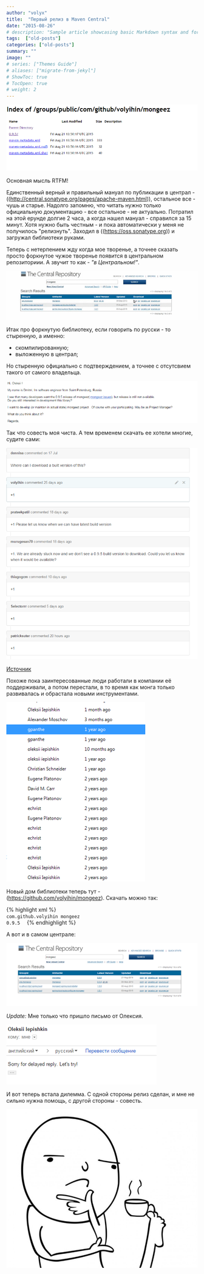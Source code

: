 ```yaml
---
author: "volyx"
title:  "Первый релиз в Maven Central"
date: "2015-08-26"
# description: "Sample article showcasing basic Markdown syntax and formatting for HTML elements."
tags:  ["old-posts"]
categories: ["old-posts"]
summary: ""
image: ""
# series: ["Themes Guide"]
# aliases: ["migrate-from-jekyl"]
# ShowToc: true
# TocOpen: true
# weight: 2
---
```

 
![](/images/sonatype.png)

Основная мысль RTFM!

Единственный верный и правильный мануал по публикации в централ - ((http://central.sonatype.org/pages/apache-maven.html)), остальное все - чушь и старье. Надолго запомню, что читать нужно только официальную документацию - все остальное - не актуально. Потратил на этой ерунде долгие 2 часа, а когда нашел мануал - справился за 15 минут. Хотя нужно быть честным - и пока автоматически у меня не получилось "релизнуть". Заходил в ((https://oss.sonatype.org)) и загружал библиотеки руками.

Теперь с нетерпением жду когда мое творенье, а точнее  сказать просто форкнутое чужое творенье появится в центральном репозиториии. А звучит то как - *"в Центральном!"*.

![](/images/update-maven.gif)

Итак про форкнутую библиотеку, если говорить по русски - то стыренную, а именно:

- скомпилированную;
- выложенную в централ;


Но стыренную официально с подтверждением, а точнее с отсутсвием такого от самого владельца.

![](/images/email-mongeez.png)

Так что совесть моя чиста. А тем временем скачать ее хотели многие, судите сами:

![](/images/mongeez-issues.png)

[Источник](https://github.com/secondmarket/mongeez/issues/50)

Похоже пока заинтересованные люди работали в компании её поддерживали, а потом перестали, в то время как монга только развивалась и обрастала новыми инструментами.

![](/images/mongeez-commits.png)

Новый дом библиотеки теперь тут - (https://github.com/volyihin/mongeez). Скачать можно так:

{% highlight xml %}
<code>
<dependency>
  <groupId>com.github.volyihin</groupId>
  <artifactId>mongeez</artifactId>
  <version>0.9.5</version>
</dependency>
</code>
{% endhighlight %}

А вот и в самом централе:

![](/images/maven-central.png)

*Update:*
Мне только что пришло письмо от Олексия.

![](/images/mongeez-answer.png)

И вот теперь встала дилемма. С одной стороны релиз сделан, и мне не сильно нужна помощь, с другой стороны - совесть.

![](/images/dreaminess.jpg)